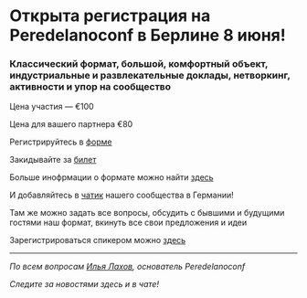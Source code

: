 # Открыта регистрация на **Peredelanoconf** в Берлине 8 июня! 

### Классический формат, большой, комфортный объект, индустриальные и развлекательные доклады, нетворкинг, активности и упор на сообщество

Цена участия — €100

Цена для вашего партнера €80

Регистрируйтесь в [форме](https://airtable.com/appbRs7OEZzeCA0B0/pagiTNlsTr2ujbj0J/form)

Закидывайте за [билет](/./guides/how-to-pay.md)

Больше инофрмации о формате можно найти [здесь](/./confs/standard.md)

И добавляйтесь в [чатик](https://t.me/peredelanoconf_germany) нашего сообщества в Германии! 

Там же можно задать все вопросы, обсудить с бывшими и будущими гостями наш формат, вкинуть все свои предложения и идеи

Зарегистрироваться спикером можно [здесь](/./guides/tech-speech.md)

---

_По всем вопросам [Илья Лахов](https://t.me/ilakhov), основатель Peredelanoconf_

_Следите за новостями здесь и в чате!_
